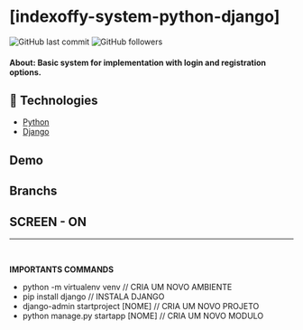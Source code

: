 # [indexoffy-system-python-django]

![GitHub last commit](https://img.shields.io/github/last-commit/FernandoCelmer/indexoffy-system-python-django) ![GitHub followers](https://img.shields.io/github/followers/FernandoCelmer?label=Fernando%20Celmer&style=social)

#### About: Basic system for implementation with login and registration options. 

## 🚀 Technologies

- [Python](http://python.org) 
- [Django](http://djangoproject.com)

## Demo

## Branchs

## SCREEN - ON 
________________________________
<br>

<p><b>IMPORTANTS COMMANDS</b></p>
<ul>
    <li>python -m virtualenv venv           // CRIA UM NOVO AMBIENTE</li>
    <li>pip install django                  // INSTALA DJANGO</li>
    <li>django-admin startproject [NOME]    // CRIA UM NOVO PROJETO</li>
    <li>python manage.py startapp [NOME]    // CRIA UM NOVO MODULO</li>
</ul>


